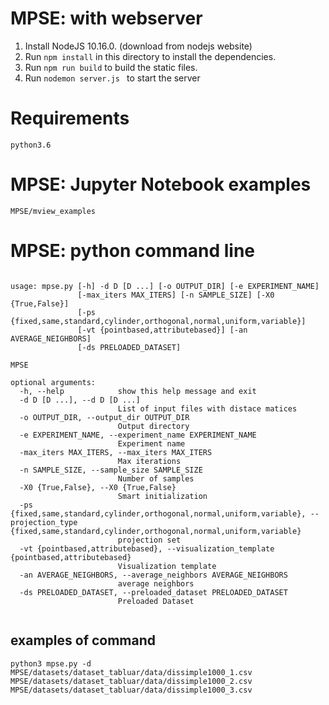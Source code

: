 # MPSE: with webserver

1. Install NodeJS 10.16.0. (download from nodejs website)
2. Run `npm install` in this directory to install the dependencies.
3. Run `npm run build` to build the static files.
4. Run `nodemon server.js ` to start the server


# Requirements 
``` console
python3.6 
```

# MPSE: Jupyter Notebook examples 
``` console
MPSE/mview_examples
```

# MPSE: python command line

``` console

usage: mpse.py [-h] -d D [D ...] [-o OUTPUT_DIR] [-e EXPERIMENT_NAME]
               [-max_iters MAX_ITERS] [-n SAMPLE_SIZE] [-X0 {True,False}]
               [-ps {fixed,same,standard,cylinder,orthogonal,normal,uniform,variable}]
               [-vt {pointbased,attributebased}] [-an AVERAGE_NEIGHBORS]
               [-ds PRELOADED_DATASET]

MPSE

optional arguments:
  -h, --help            show this help message and exit
  -d D [D ...], --d D [D ...]
                        List of input files with distace matices
  -o OUTPUT_DIR, --output_dir OUTPUT_DIR
                        Output directory
  -e EXPERIMENT_NAME, --experiment_name EXPERIMENT_NAME
                        Experiment name
  -max_iters MAX_ITERS, --max_iters MAX_ITERS
                        Max iterations
  -n SAMPLE_SIZE, --sample_size SAMPLE_SIZE
                        Number of samples
  -X0 {True,False}, --X0 {True,False}
                        Smart initialization
  -ps {fixed,same,standard,cylinder,orthogonal,normal,uniform,variable}, --projection_type {fixed,same,standard,cylinder,orthogonal,normal,uniform,variable}
                        projection set
  -vt {pointbased,attributebased}, --visualization_template {pointbased,attributebased}
                        Visualization template
  -an AVERAGE_NEIGHBORS, --average_neighbors AVERAGE_NEIGHBORS
                        average neighbors
  -ds PRELOADED_DATASET, --preloaded_dataset PRELOADED_DATASET
                        Preloaded Dataset


```
## examples of command
``` console
python3 mpse.py -d MPSE/datasets/dataset_tabluar/data/dissimple1000_1.csv  MPSE/datasets/dataset_tabluar/data/dissimple1000_2.csv  MPSE/datasets/dataset_tabluar/data/dissimple1000_3.csv


```

